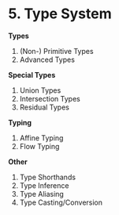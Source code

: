 # 5. Type System

<primary-label ref="header-label"/>

<secondary-label ref="wip"/>

**Types**

1. (Non-) Primitive Types
2. Advanced Types

**Special Types**

1. Union Types
2. Intersection Types
3. Residual Types

**Typing**

1. Affine Typing
2. Flow Typing

**Other**

1. Type Shorthands
2. Type Inference
3. Type Aliasing
4. Type Casting/Conversion
